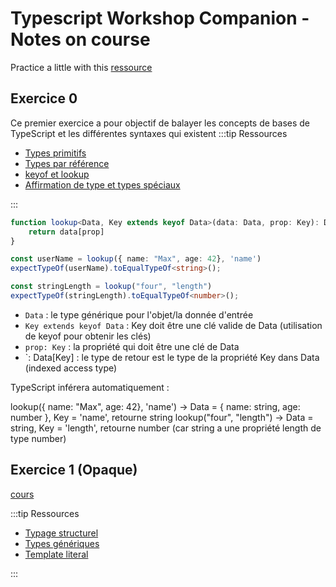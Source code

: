 # Typescript Workshop Companion - Notes on course


Practice a little with this [ressource](https://typescript-workshop.github.io/typescript-workshop-companion) 

## Exercice 0

Ce premier exercice a pour objectif de balayer les concepts de bases de TypeScript et les différentes syntaxes qui existent
:::tip Ressources

- [Types primitifs](../typescript/types-primitifs.md)
- [Types par référence](../typescript/types-par-references.md)
- [keyof et lookup](../typescript/keyof-lookup.md)
- [Affirmation de type et types spéciaux](../typescript/types-speciaux-affirmation-de-types.md)

:::

```typescript
function lookup<Data, Key extends keyof Data>(data: Data, prop: Key): Data[Key] {
    return data[prop]
}

const userName = lookup({ name: "Max", age: 42}, 'name')
expectTypeOf(userName).toEqualTypeOf<string>();

const stringLength = lookup("four", "length")
expectTypeOf(stringLength).toEqualTypeOf<number>();
```

- `Data` : le type générique pour l'objet/la donnée d'entrée
- `Key extends keyof Data` : Key doit être une clé valide de Data (utilisation de keyof pour obtenir les clés)
- `prop: Key` : la propriété qui doit être une clé de Data
- `: Data[Key] : le type de retour est le type de la propriété Key dans Data (indexed access type)

TypeScript inférera automatiquement :

lookup({ name: "Max", age: 42}, 'name') → Data = { name: string, age: number }, Key = 'name', retourne string
lookup("four", "length") → Data = string, Key = 'length', retourne number (car string a une propriété length de type number)

## Exercice 1 (Opaque)
[cours](https://typescript-workshop.github.io/typescript-workshop-companion/docs/atelier/opaque/)

:::tip Ressources

- [Typage structurel](../typescript/typage-structurel.md)
- [Types génériques](../typescript/generic.md)
- [Template literal](../typescript/template-literal.md)

:::
